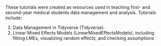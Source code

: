 These tutorials were created as resources used in teaching first- and second-year medical students data management and analysis. Tutorials include:
1. Data Management in Tidyverse (Tidyverse)
2. Linear Mixed Effects Models (LinearMixedEffectsModels), including fitting LMEs, visualizing random effects, and checking assumptions
